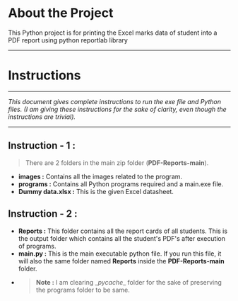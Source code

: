 # About the Project
This Python project is for printing the Excel marks data of student into a PDF report using python reportlab library
***
# Instructions
***
*This document gives complete instructions to run the exe file and Python files.*
*(I am giving these instructions for the sake of clarity, even though the instructions are trivial).*
***
## Instruction - 1 :
> There are 2 folders in the main zip folder (**PDF-Reports-main**).
* **images :** Contains all the images related to the program.
* **programs :** Contains all Python programs required and a main.exe file.
* **Dummy data.xlsx :** This is the given Excel datasheet.

## Instruction - 2 :
* **Reports :** This folder contains all the report cards of all students. This is the output folder which contains all the student's PDF's after execution of programs.
* **main.py :** This is the main executable python file. If you run this file, it will also the same folder named **Reports** inside the **PDF-Reports-main** folder.
* >**Note :** I am clearing \__pycache__ folder for the sake of preserving the programs folder to be same.
